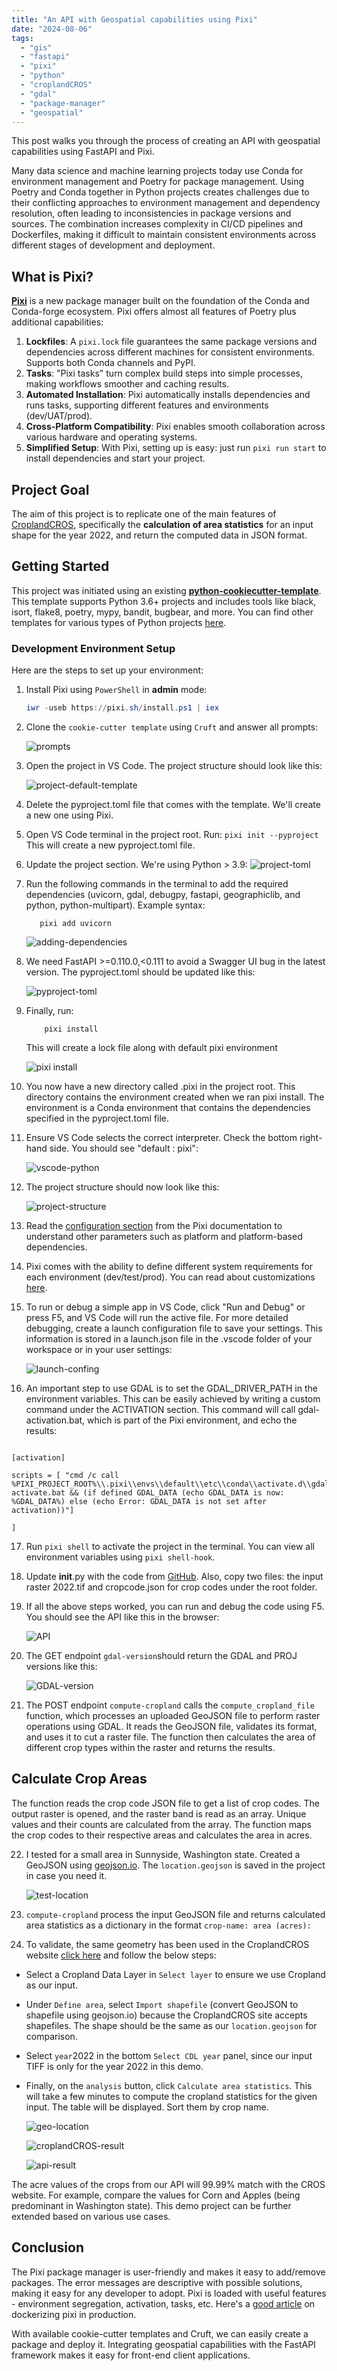 ```yaml
---
title: "An API with Geospatial capabilities using Pixi"
date: "2024-08-06" 
tags:
  - "gis"
  - "fastapi"
  - "pixi"
  - "python"
  - "croplandCROS"
  - "gdal"
  - "package-manager"
  - "geospatial"
---
```


This post walks you through the process of creating an API with geospatial capabilities using FastAPI and Pixi.

Many data science and machine learning projects today use Conda for environment management and Poetry for package management. Using Poetry and Conda together in Python projects creates challenges due to their conflicting approaches to environment management and dependency resolution, often leading to inconsistencies in package versions and sources. The combination increases complexity in CI/CD pipelines and Dockerfiles, making it difficult to maintain consistent environments across different stages of development and deployment. 


## What is Pixi?

**[Pixi](https://prefix.dev/)** is a new package manager built on the foundation of the Conda and Conda-forge ecosystem. Pixi offers almost all features of Poetry plus additional capabilities:

1. **Lockfiles**: A `pixi.lock` file guarantees the same package versions and dependencies across different machines for consistent environments. Supports both Conda channels and PyPI.
2. **Tasks**: "Pixi tasks" turn complex build steps into simple processes, making workflows smoother and caching results.
3. **Automated Installation**: Pixi automatically installs dependencies and runs tasks, supporting different features and environments (dev/UAT/prod).
4. **Cross-Platform Compatibility**: Pixi enables smooth collaboration across various hardware and operating systems.
5. **Simplified Setup**: With Pixi, setting up is easy: just run `pixi run start` to install dependencies and start your project.

## Project Goal

The aim of this project is to replicate one of the main features of [CroplandCROS](https://croplandcros.scinet.usda.gov/), specifically the **calculation of area statistics** for an input shape for the year 2022, and return the computed data in JSON format.

## Getting Started

This project was initiated using an existing **[python-cookiecutter-template](https://github.com/timothycrosley/cookiecutter-python/)**. This template supports Python 3.6+ projects and includes tools like black, isort, flake8, poetry, mypy, bandit, bugbear, and more. You can find other templates for various types of Python projects [here](https://github.com/search?q=cookiecutter&type=Repositories).

### Development Environment Setup

Here are the steps to set up your environment:

1. Install Pixi using `PowerShell` in **admin** mode:
   ```powershell
   iwr -useb https://pixi.sh/install.ps1 | iex
2. Clone the `cookie-cutter template` using `Cruft` and answer all prompts:

    ![prompts](../images/cruft%20prompts.png)

3. Open the project in VS Code. The project structure should look like this:

    ![project-default-template](../images/proj-structure-template.png)

4. Delete the pyproject.toml file that comes with the template. We'll create a new one using Pixi.
5. Open VS Code terminal in the project root. Run:
`pixi init --pyproject`
This will create a new pyproject.toml file.
6. Update the project section. We're using Python > 3.9:
![project-toml](../images/project-toml.png)
7. Run the following commands in the terminal to add the required dependencies (uvicorn, gdal, debugpy, fastapi, geographiclib, and python, python-multipart). Example syntax:

     ```shell script
        pixi add uvicorn
    ```

     ![adding-dependencies](../images/add%20dependencies.png)
8. We need FastAPI >=0.110.0,<0.111 to avoid a Swagger UI bug in the latest version. The pyproject.toml should be updated like this:

    ![pyproject-toml](../images/pyproject-toml-new.png)
9. Finally, run:
    ``` shell script
        pixi install 
    ```
    This will create a lock file along with default pixi environment

    ![pixi install](../images/pixi-install.png)

10. You now have a new directory called .pixi in the project root. This directory contains the environment created when we ran pixi install. The environment is a Conda environment that contains the dependencies specified in the pyproject.toml file.

11. Ensure VS Code selects the correct interpreter. Check the bottom right-hand side. You should see "default : pixi":

    ![vscode-python](../images/vscode-chose-pixi.png)

12. The project structure should now look like this:

    ![project-structure](../images/project-structure.png)

13. Read the [configuration section](https://pixi.sh/latest/features/multi_platform_configuration/) from the Pixi documentation to understand other parameters such as platform and platform-based dependencies.

14. Pixi comes with the ability to define different system requirements for each environment (dev/test/prod). You can read about customizations [here](https://pixi.sh/latest/features/multi_environment/#feature-environment-set-definitions).

15. To run or debug a simple app in VS Code, click "Run and Debug" or press F5, and VS Code will run the active file. For more detailed debugging, create a launch configuration file to save your settings. This information is stored in a launch.json file in the .vscode folder of your workspace or in your user settings:
    
    ![launch-confing](../images/launch.json.png)

16. An important step to use GDAL is to set the GDAL_DRIVER_PATH in the environment variables. This can be easily achieved by writing a custom command under the ACTIVATION section. This command will call gdal-activation.bat, which is part of the Pixi environment, and echo the results:

```shell script

[activation]

scripts = [ "cmd /c call %PIXI_PROJECT_ROOT%\\.pixi\\envs\\default\\etc\\conda\\activate.d\\gdal-activate.bat && (if defined GDAL_DATA (echo GDAL_DATA is now: %GDAL_DATA%) else (echo Error: GDAL_DATA is not set after activation))"]
   
]

```

17. Run `pixi shell` to activate the project in the terminal. You can view all environment variables using `pixi shell-hook`.

18. Update __init__.py with the code from [GitHub](https://iamlaksh1.github.com). Also, copy two files: the input raster 2022.tif and cropcode.json for crop codes under the root folder.

19. If all the above steps worked, you can run and debug the code using F5. You should see the API like this in the browser:

    ![API](../images/API.png)

20. The GET endpoint `gdal-version`should return the GDAL and PROJ versions like this:

    ![GDAL-version](../images/gdal-version.png)

21. The POST endpoint `compute-cropland` calls the `compute_cropland_file` function, which processes an uploaded GeoJSON file to perform raster operations using GDAL. It reads the GeoJSON file, validates its format, and uses it to cut a raster file. The function then calculates the area of different crop types within the raster and returns the results.

## Calculate Crop Areas

The function reads the crop code JSON file to get a list of crop codes. The output raster is opened, and the raster band is read as an array. Unique values and their counts are calculated from the array. The function maps the crop codes to their respective areas and calculates the area in acres.

22. I tested for a small area in Sunnyside, Washington state. Created a GeoJSON using [geojson.io](https://geojson.io/#map=2/0/20). The `location.geojson` is saved in the project in case you need it.

    ![test-location](../images/sunnyside-washinton.png)
    
23. `compute-cropland` process the input GeoJSON file and returns calculated area statistics as a dictionary in the format `crop-name: area (acres):`

24. To validate, the same geometry has been used in the CroplandCROS website [click here](https://croplandcros.scinet.usda.gov/) and follow the below steps:

- Select a Cropland Data Layer in `Select layer` to ensure we use Cropland as our input.
- Under `Define area`, select `Import shapefile` (convert GeoJSON to shapefile using geojson.io) because the CroplandCROS site accepts shapefiles. The shape should be the same as our `location.geojson` for comparison.
- Select `year`2022 in the bottom `Select CDL year` panel, since our input TIFF is only for the year 2022 in this demo.
- Finally, on the `analysis` button, click `Calculate area statistics`. This will take a few minutes to compute the cropland statistics for the given input. The table will be displayed. Sort them by crop name.


    ![geo-location](../images/croplandcros-sunnyside-2022.png)


    ![croplandCROS-result](../images/croplandcros-result.png)


    ![api-result](../images/result-from-API.png)


The acre values of the crops from our API will 99.99% match with the CROS website. For example, compare the values for Corn and Apples (being predominant in Washington state).
This demo project can be further extended based on various use cases.

## Conclusion


The Pixi package manager is user-friendly and makes it easy to add/remove packages. The error messages are descriptive with possible solutions, making it easy for any developer to adopt.
Pixi is loaded with useful features - environment segregation, activation, tasks, etc.
Here's a [good article](https://tech.quantco.com/blog/pixi-production) on dockerizing pixi in production.

With available cookie-cutter templates and Cruft, we can easily create a package and deploy it. Integrating geospatial capabilities with the FastAPI framework makes it easy for front-end client applications.

